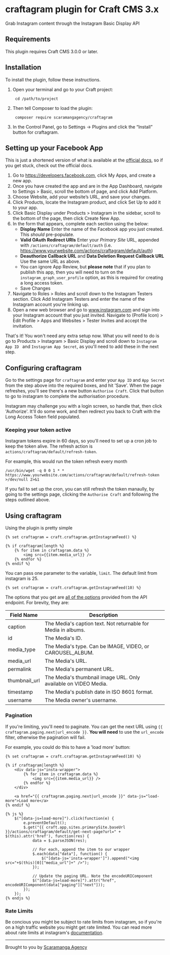 # craftagram plugin for Craft CMS 3.x

Grab Instagram content through the Instagram Basic Display API

## Requirements

This plugin requires Craft CMS 3.0.0 or later.

## Installation

To install the plugin, follow these instructions.

1. Open your terminal and go to your Craft project:

        cd /path/to/project

2. Then tell Composer to load the plugin:

        composer require scaramangagency/craftagram

3. In the Control Panel, go to Settings → Plugins and click the “Install” button for craftagram.

## Setting up your Facebook App

This is just a shortened version of what is available at the [official docs](https://developers.facebook.com/docs/instagram-basic-display-api/getting-started), so if you get stuck, check out the official docs.

1. Go to https://developers.facebook.com, click My Apps, and create a new app.
2. Once you have created the app and are in the App Dashboard, navigate to Settings > Basic, scroll the bottom of page, and click Add Platform.
3. Choose Website, add your website’s URL, and save your changes.
4. Click Products, locate the Instagram product, and click Set Up to add it to your app.
5. Click Basic Display under Products > Instagram in the sidebar, scroll to the bottom of the page, then click Create New App.
6. In the form that appears, complete each section using the below:
    - **Display Name** Enter the name of the Facebook app you just created. This _should_ pre-populate.
    - **Valid OAuth Redirect URIs** Enter your _Primary Site_ URL, appended with `/actions/craftagram/default/auth` (i.e. https://www.yourwebsite.com/actions/craftagram/default/auth)
    - **Deauthorize Callback URL** and **Data Deletion Request Callback URL** Use the same URL as above.
    - You can ignore App Review, but **please note** that if you plan to publish this app, then you will need to turn on the `instagram_graph_user_profile` option, as this is required for creating a long access token.
    - Save Changes
7. Navigate to Roles > Roles and scroll down to the Instagram Testers section. Click Add Instagram Testers and enter the name of the Instagram account you're linking up.
8. Open a new web browser and go to www.instagram.com and sign into your Instagram account that you just invited. Navigate to (Profile Icon) > Edit Profile > Apps and Websites > Tester Invites and accept the invitation.

That's it! You won't need any extra setup now. What you will need to do is go to Products > Instagram > Basic Display and scroll down to `Instagram App ID
` and `Instagram App Secret`, as you'll need to add these in the next step.

## Configuring craftagram

Go to the settings page for `craftagram` and enter your `App ID` and `App Secret` from the step above into the required boxes, and hit 'Save'. When the page refreshes, you'll see there's a new button `Authorise Craft`. Click that button to go to instagram to complete the authorisation procedure.

Instagram may challenge you with a login screen, so handle that, then click 'Authorize'. It'll do some work, and then redirect you back to Craft with the Long Access Token field populated.

### Keeping your token active

Instagram tokens expire in 60 days, so you'll need to set up a cron job to keep the token alive. The refresh action is `actions/craftagram/default/refresh-token`.

For example, this would run the token refresh every month

```
/usr/bin/wget -q 0 0 1 * * https://www.yourwebsite.com/actions/craftagram/default/refresh-token >/dev/null 2>&1
```

If you fail to set up the cron, you can still refresh the token manaully, by going to the settings page, clicking the `Authorise Craft` and following the steps outlined above.

## Using craftagram

Using the plugin is pretty simple

```
{% set craftagram = craft.craftagram.getInstagramFeed() %}

{% if craftagram|length %}
    {% for item in craftagram.data %}
        <img src={{item.media_url}} />
    {% endfor %}
{% endif %}
```

You can pass one parameter to the variable, `limit`. The default limit from instagram is 25.

```
{% set craftagram = craft.craftagram.getInstagramFeed(10) %}
```

The options that you get are [all of the options](https://developers.facebook.com/docs/instagram-basic-display-api/reference/media#fields) provided from the API endpoint. For brevity, they are:

| Field Name | Description |
| --- | --- |
| caption | The Media's caption text. Not returnable for Media in albums. |
| id | The Media's ID. |
| media_type | The Media's type. Can be IMAGE, VIDEO, or CAROUSEL_ALBUM. |
| media_url | The Media's URL. |
| permalink | The Media's permanent URL. |
| thumbnail_url | The Media's thumbnail image URL. Only available on VIDEO Media. |
| timestamp | The Media's publish date in ISO 8601 format. |
| username | The Media owner's username. |

### Pagination

If you're limiting, you'll need to paginate. You can get the next URL using `{{ craftagram.paging.next|url_encode }}`. **You will need** to use the `url_encode` filter, otherwise the pagination will fail.

For example, you could do this to have a 'load more' button:
```
{% set craftagram = craft.craftagram.getInstagramFeed(10) %}

{% if craftagram|length %}
    <div data-js="insta-wrapper">
        {% for item in craftagram.data %}
            <img src={{item.media_url}} />
        {% endfor %}
    </div>

    <a href="{{ craftagram.paging.next|url_encode }}" data-js="load-more">Load more</a>
{% endif %}

{% js %}
    $("[data-js=load-more]").click(function(e) {
        e.preventDefault();
        $.get("{{ craft.app.sites.primarySite.baseUrl }}/actions/craftagram/default/get-next-page?url=" + $(this).attr('href'), function(res) {
            data = $.parseJSON(res);

            // For each, append the item to our wrapper
            $.each(data["data"], function() {
                $("[data-js='insta-wrapper']").append("<img src="+$(this)[0]["media_url"]+" />");
            });

            // Update the paging URL. Note the encodeURIComponent
            $("[data-js=load-more]").attr("href", encodeURIComponent(data["paging"]["next"]));
        });
    });
{% endjs %}
```

### Rate Limits

Be concious you might be subject to rate limits from instagram, so if you're on a high traffic website you might get rate limited. You can read more about rate limits at instagram's [documentation](https://developers.facebook.com/docs/graph-api/overview/rate-limiting#instagram). 


---
Brought to you by [Scaramanga Agency](https://scaramanga.agency)
